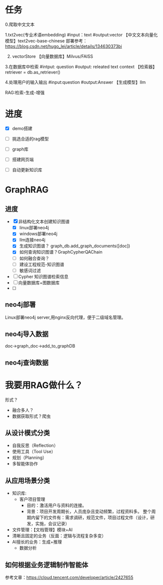 # 任务
0.爬取中文文本

1.txt2vec(专业术语embedding)
#input：text
#output:vector
【中文文本向量化模型】text2vec-base-chinese
部署参考：https://blog.csdn.net/hugo_lei/article/details/134630373bi

2. vectorStore
【向量数据库】Milvus/FAISS

3.在数据库中检索
#intput: question
#output: releated text context
【检索器】retriever = db.as_retriever()

4.处理用户的输入输出
#input:question
#output:Answer
【生成模型】llm

RAG:检索-生成-增强


# 进度
- [x] demo搭建
- [ ] 挑选合适的rag模型
 - [ ] graph库
- [ ] 搭建网页端
- [ ] 自动更新知识库


# GraphRAG

## 进度
- [x] 非结构化文本创建知识图谱
  - [x] linux部署neo4j
  - [x] windows部署neo4j
  - [x] llm连接neo4j
  - [x] 生成知识图谱？  graph_db.add_graph_documents([doc]) 
  - [x] 如何查询知识图谱？GraphCypherQAChain
  - [ ] 如何融合查询？
  - [ ] 建设工程规范-知识图谱
  - [ ] 敏感词过滤
- [ ] Cypher 知识图谱检索信息
- [ ] 向量数据库+图数据库
- [ ] 
## neo4j部署
Linux部署neo4j server,用nginx反向代理，便于二级域名管理。

## neo4j导入数据
doc->graph_doc->add_to_graphDB

## neo4j查询数据

















# 我要用RAG做什么？



形式？
- 融合多人？
- 数据获取形式？爬虫
  

## 从设计模式分类
- 自我反思（Reflection）
- 使用工具（Tool Use）
- 规划（Planning）
- 多智能体协作
  
## 从应用场景分类
- 知识库:
  - 客户项目管理
    - 目的：激活用户与资料的连接。
    - 背景：项目开发周期长，人员庞杂且变动频繁，过程资料多。 整个周期内留下的文件有：需求调研，规范文件，项目过程文件（设计，研发，实施，会议记录）
- 文件管理：【文档管理】模块+AI
- 清晰且固定的业务（反面：逻辑与流程复杂多变）
- AI擅长的业务：生成+推理
  - 数据分析

## 如何根据业务逻辑制作智能体
参考文章：https://cloud.tencent.com/developer/article/2427655









